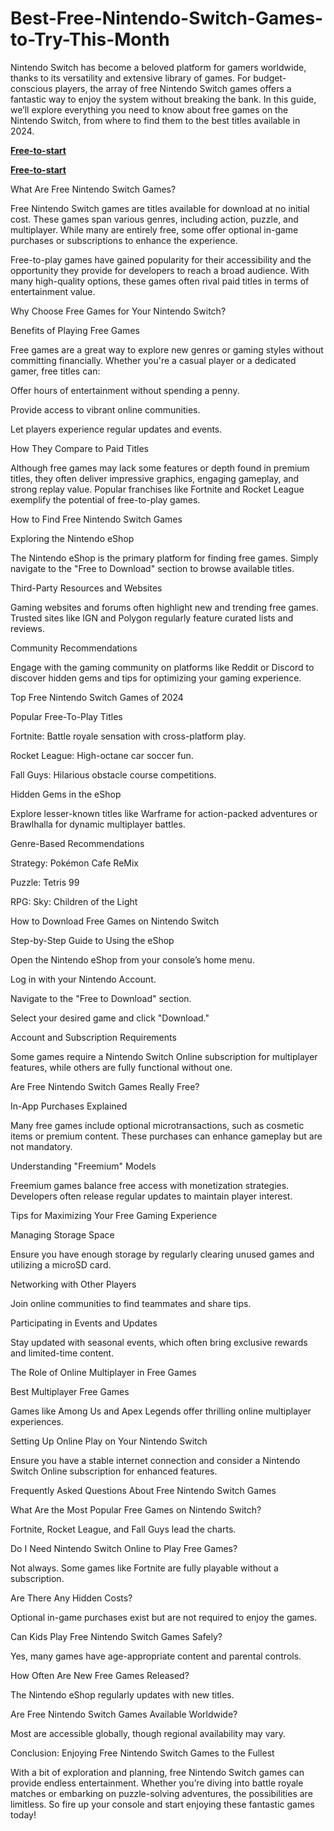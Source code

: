 # Best-Free-Nintendo-Switch-Games-to-Try-This-Month
Nintendo Switch has become a beloved platform for gamers worldwide, thanks to its versatility and extensive library of games. For budget-conscious players, the array of free Nintendo Switch games offers a fantastic way to enjoy the system without breaking the bank. In this guide, we’ll explore everything you need to know about free games on the Nintendo Switch, from where to find them to the best titles available in 2024.


**[Free-to-start](https://usaofferzon.com/nintendo)**



**[Free-to-start](https://usaofferzon.com/giftcard)**




What Are Free Nintendo Switch Games?

Free Nintendo Switch games are titles available for download at no initial cost. These games span various genres, including action, puzzle, and multiplayer. While many are entirely free, some offer optional in-game purchases or subscriptions to enhance the experience.

Free-to-play games have gained popularity for their accessibility and the opportunity they provide for developers to reach a broad audience. With many high-quality options, these games often rival paid titles in terms of entertainment value.

Why Choose Free Games for Your Nintendo Switch?

Benefits of Playing Free Games

Free games are a great way to explore new genres or gaming styles without committing financially. Whether you're a casual player or a dedicated gamer, free titles can:

Offer hours of entertainment without spending a penny.

Provide access to vibrant online communities.

Let players experience regular updates and events.

How They Compare to Paid Titles

Although free games may lack some features or depth found in premium titles, they often deliver impressive graphics, engaging gameplay, and strong replay value. Popular franchises like Fortnite and Rocket League exemplify the potential of free-to-play games.

How to Find Free Nintendo Switch Games

Exploring the Nintendo eShop

The Nintendo eShop is the primary platform for finding free games. Simply navigate to the "Free to Download" section to browse available titles.

Third-Party Resources and Websites

Gaming websites and forums often highlight new and trending free games. Trusted sites like IGN and Polygon regularly feature curated lists and reviews.

Community Recommendations

Engage with the gaming community on platforms like Reddit or Discord to discover hidden gems and tips for optimizing your gaming experience.

Top Free Nintendo Switch Games of 2024

Popular Free-To-Play Titles

Fortnite: Battle royale sensation with cross-platform play.

Rocket League: High-octane car soccer fun.

Fall Guys: Hilarious obstacle course competitions.

Hidden Gems in the eShop

Explore lesser-known titles like Warframe for action-packed adventures or Brawlhalla for dynamic multiplayer battles.

Genre-Based Recommendations

Strategy: Pokémon Cafe ReMix

Puzzle: Tetris 99

RPG: Sky: Children of the Light

How to Download Free Games on Nintendo Switch

Step-by-Step Guide to Using the eShop

Open the Nintendo eShop from your console’s home menu.

Log in with your Nintendo Account.

Navigate to the "Free to Download" section.

Select your desired game and click "Download."

Account and Subscription Requirements

Some games require a Nintendo Switch Online subscription for multiplayer features, while others are fully functional without one.

Are Free Nintendo Switch Games Really Free?

In-App Purchases Explained

Many free games include optional microtransactions, such as cosmetic items or premium content. These purchases can enhance gameplay but are not mandatory.

Understanding "Freemium" Models

Freemium games balance free access with monetization strategies. Developers often release regular updates to maintain player interest.

Tips for Maximizing Your Free Gaming Experience

Managing Storage Space

Ensure you have enough storage by regularly clearing unused games and utilizing a microSD card.

Networking with Other Players

Join online communities to find teammates and share tips.

Participating in Events and Updates

Stay updated with seasonal events, which often bring exclusive rewards and limited-time content.

The Role of Online Multiplayer in Free Games

Best Multiplayer Free Games

Games like Among Us and Apex Legends offer thrilling online multiplayer experiences.

Setting Up Online Play on Your Nintendo Switch

Ensure you have a stable internet connection and consider a Nintendo Switch Online subscription for enhanced features.

Frequently Asked Questions About Free Nintendo Switch Games

What Are the Most Popular Free Games on Nintendo Switch?

Fortnite, Rocket League, and Fall Guys lead the charts.

Do I Need Nintendo Switch Online to Play Free Games?

Not always. Some games like Fortnite are fully playable without a subscription.

Are There Any Hidden Costs?

Optional in-game purchases exist but are not required to enjoy the games.

Can Kids Play Free Nintendo Switch Games Safely?

Yes, many games have age-appropriate content and parental controls.

How Often Are New Free Games Released?

The Nintendo eShop regularly updates with new titles.

Are Free Nintendo Switch Games Available Worldwide?

Most are accessible globally, though regional availability may vary.

Conclusion: Enjoying Free Nintendo Switch Games to the Fullest

With a bit of exploration and planning, free Nintendo Switch games can provide endless entertainment. Whether you’re diving into battle royale matches or embarking on puzzle-solving adventures, the possibilities are limitless. So fire up your console and start enjoying these fantastic games today!
